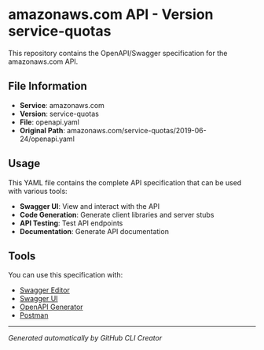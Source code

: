# amazonaws.com API - Version service-quotas

This repository contains the OpenAPI/Swagger specification for the amazonaws.com API.

## File Information

- **Service**: amazonaws.com
- **Version**: service-quotas
- **File**: openapi.yaml
- **Original Path**: amazonaws.com/service-quotas/2019-06-24/openapi.yaml

## Usage

This YAML file contains the complete API specification that can be used with various tools:

- **Swagger UI**: View and interact with the API
- **Code Generation**: Generate client libraries and server stubs
- **API Testing**: Test API endpoints
- **Documentation**: Generate API documentation

## Tools

You can use this specification with:

- [Swagger Editor](https://editor.swagger.io/)
- [Swagger UI](https://swagger.io/tools/swagger-ui/)
- [OpenAPI Generator](https://openapi-generator.tech/)
- [Postman](https://www.postman.com/)

---

*Generated automatically by GitHub CLI Creator*
